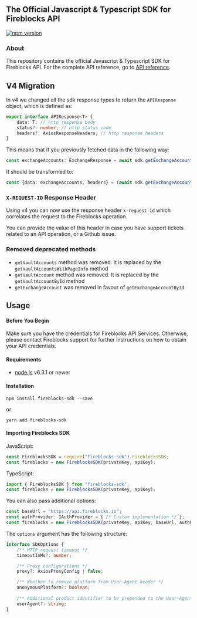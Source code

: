 ## The Official Javascript & Typescript SDK for Fireblocks API
[![npm version](https://badge.fury.io/js/fireblocks-sdk.svg)](https://badge.fury.io/js/fireblocks-sdk)

### About
This repository contains the official Javascript & Typescript SDK for Fireblocks API.
For the complete API reference, go to [API reference](https://docs.fireblocks.com/api/swagger-ui/).

## V4 Migration
In v4 we changed all the sdk response types to return the `APIResponse` object, which is defined as:
```ts
export interface APIResponse<T> {
    data: T; // http response body
    status?: number; // http status code
    headers?: AxiosResponseHeaders; // http response headers
}
```

This means that if you previously fetched data in the following way:
```ts
const exchangeAccounts: ExchangeResponse = await sdk.getExchangeAccount(exchangeAccountId);
```

It should be transformed to:
```ts
const {data: exchangeAccounts, headers} = (await sdk.getExchangeAccount(exchangeAccountId));
```

### `X-REQUEST-ID` Response Header
Using v4 you can now use the response header `x-request-id` which correlates the request to the Fireblocks operation.

You can provide the value of this header in case you have support tickets related to an API operation, or a Github issue.

### Removed deprecated methods
- `getVaultAccounts` method was removed. It is replaced by the `getVaultAccountsWithPageInfo` method
- `getVaultAccount` method was removed. It is replaced by the `getVaultAccountById` method
- `getExchangeAccount` was removed in favour of `getExchangeAccountById`

## Usage
#### Before You Begin
Make sure you have the credentials for Fireblocks API Services. Otherwise, please contact Fireblocks support for further instructions on how to obtain your API credentials.

#### Requirements
- [node.js](https://nodejs.org) v6.3.1 or newer

#### Installation
`npm install fireblocks-sdk --save`

or

`yarn add fireblocks-sdk`

#### Importing Fireblocks SDK
JavaScript:
```javascript
const FireblocksSDK = require("fireblocks-sdk").FireblocksSDK;
const fireblocks = new FireblocksSDK(privateKey, apiKey);
```

TypeScript:
```typescript
import { FireblocksSDK } from "fireblocks-sdk";
const fireblocks = new FireblocksSDK(privateKey, apiKey);
```

You can also pass additional options:
```typescript
const baseUrl = "https://api.fireblocks.io";
const authProvider: IAuthProvider = { /* Custom implementation */ };
const fireblocks = new FireblocksSDK(privateKey, apiKey, baseUrl, authProvider, options);
```
The `options` argument has the following structure:
```typescript
interface SDKOptions {
    /** HTTP request timeout */
    timeoutInMs?: number;

    /** Proxy configurations */
    proxy?: AxiosProxyConfig | false;

    /** Whether to remove platform from User-Agent header */
    anonymousPlatform?: boolean;
    
    /** Additional product identifier to be prepended to the User-Agent header */
    userAgent?: string;
}
```
